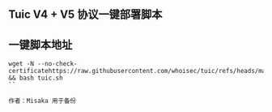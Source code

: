## Tuic V4 + V5 协议一键部署脚本

## 一键脚本地址

```shell
wget -N --no-check-certificatehttps://raw.githubusercontent.com/whoisec/tuic/refs/heads/master/tuic.sh && bash tuic.sh
``

作者：Misaka 用于备份

